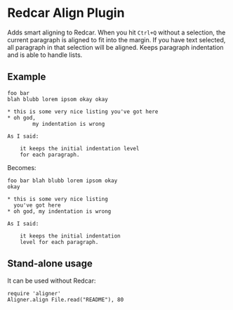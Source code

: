 # Redcar Align Plugin

Adds smart aligning to Redcar. When you hit `Ctrl+Q` without a selection, the
current paragraph is aligned to fit into the margin. If you have text selected,
all paragraph in that selection will be aligned. Keeps paragraph indentation and
is able to handle lists.

## Example

    foo bar
    blah blubb lorem ipsom okay okay
    
    * this is some very nice listing you've got here
    * oh god,
            my indentation is wrong
    
    As I said:
    
        it keeps the initial indentation level
        for each paragraph.

Becomes:

    foo bar blah blubb lorem ipsom okay
    okay
    
    * this is some very nice listing
      you've got here
    * oh god, my indentation is wrong
    
    As I said:
    
        it keeps the initial indentation
        level for each paragraph.

## Stand-alone usage

It can be used without Redcar:

    require 'aligner'
    Aligner.align File.read("README"), 80

